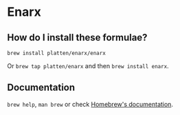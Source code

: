 # Enarx

## How do I install these formulae?

`brew install platten/enarx/enarx`

Or `brew tap platten/enarx` and then `brew install enarx`.

## Documentation

`brew help`, `man brew` or check [Homebrew's documentation](https://docs.brew.sh).
